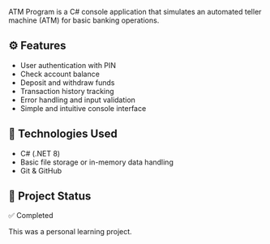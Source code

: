 ATM Program is a C# console application that simulates an automated teller machine (ATM) for basic banking operations.

⚙️ **Features**
---
- User authentication with PIN  
- Check account balance  
- Deposit and withdraw funds  
- Transaction history tracking  
- Error handling and input validation  
- Simple and intuitive console interface  

🧰 **Technologies Used**
---
- C# (.NET 8)  
- Basic file storage or in-memory data handling  
- Git & GitHub  

📌 **Project Status**
---
✅ Completed  

This was a personal learning project.
